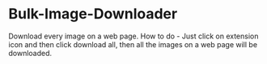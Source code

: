 # Bulk-Image-Downloader
Download every image on a web page.
How to do -
Just click on extension icon and then click download all, then all the images on a web page will be downloaded.
